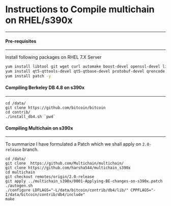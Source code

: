 # Instructions to Compile multichain on RHEL/s390x 
---------------

#### Pre-requisites
---------------
Install following packages on RHEL 7.X Server
```sh
yum install libtool git wget curl automake boost-devel openssl-devel libevent-devel libstdc++-devel gcc-c++  -y
yum install qt5-qttools-devel qt5-qtbase-devel protobuf-devel qrencode.s390x  -y
yum install patch -y 
```

#### Compiling Berkeley DB 4.8 on s390x
---------------

```
cd /data/
git clone https://github.com/bitcoin/bitcoin
cd contrib/ 
./install_db4.sh `pwd` 
```

#### Compiling Multichain on s390x
---------------
To summarize I have formulated a Patch which we shall apply on `2.0-release` branch.

```
cd /data/
git clone  https://github.com/Multichain/multichain/ 
git clone https://github.com/harsha544/multichain_s390x
cd multichain
git checkout remotes/origin/2.0-release
git apply ../multichain_s390x/0001-Applying-BE-changes-on-s390x.patch
./autogen.sh
./configure LDFLAGS="-L/data/bitcoin/contrib/db4/lib/" CPPFLAGS="-I/data/bitcoin/contrib/db4/include"
make
```
